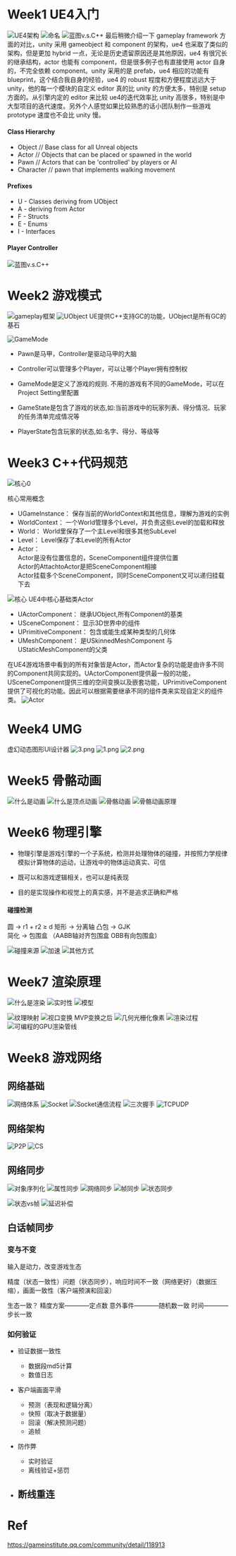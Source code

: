 # Week1 UE4入门
![UE4架构](./w1/1.jpg)
![命名](./w1/2.jpg)
![蓝图v.s.C++](./w1/3.jpg)
最后稍微介绍一下 gameplay framework 方面的对比，unity 采用 gameobject 和 component 的架构，ue4 也采取了类似的架构，但是更加 hybrid 一点，无论是历史遗留原因还是其他原因，ue4 有很冗长的继承结构，actor 也能有 component，但是很多例子也有直接使用 actor 自身的，不完全依赖 component。unity 采用的是 prefab，ue4 相应的功能有 blueprint，这个结合我自身的经验，ue4 的 robust 程度和方便程度远远大于 unity，他的每一个模块的自定义 editor 真的比 unity 的方便太多，特别是 setup 方面的。从引擎内定的 editor 来比较 ue4的迭代效率比 unity 高很多，特别是中大型项目的迭代速度。另外个人感觉如果比较熟悉的话小团队制作一些游戏 prototype 速度也不会比 unity 慢。

#### Class Hierarchy
- Object // Base class for all Unreal objects
- Actor // Objects that can be placed or spawned in the world 
- Pawn // Actors that can be 'controlled' by players or AI
- Character // pawn that implements walking movement

#### Prefixes
- U - Classes deriving from UObject
- A - deriving from Actor
- F - Structs
- E - Enums
- I - Interfaces

#### Player Controller
![蓝图v.s.C++](./w1/pc.png)

# Week2 游戏模式
![gameplay框架](./w2/Framework.jpg)
![UObject](./w2/UObject.png)
UE提供C++支持GC的功能，UObject是所有GC的基石

![GameMode](./w2/GameMode.png)

- Pawn是马甲，Controller是驱动马甲的大脑

- Controller可以管理多个Player，可以让哪个Player拥有控制权

- GameMode是定义了游戏的规则. 不用的游戏有不同的GameMode，可以在Project Setting里配置

- GameState是包含了游戏的状态,如:当前游戏中的玩家列表、得分情况、玩家的任务清单完成情况等

- PlayerState包含玩家的状态,如:名字、得分、等级等

# Week3 C++代码规范
![核心0](./w3/%E6%A0%B8%E5%BF%830.png)

核心常用概念
- UGameInstance：
	保存当前的WorldContext和其他信息，理解为游戏的实例
- WorldContext：
	一个World管理多个Level，并负责这些Level的加载和释放
- World：
	World里保存了一个主Level和很多其他SubLevel
- Level：
	Level保存了本Level的所有Actor
- Actor：  
Actor是没有位置信息的，SceneComponent组件提供位置  
Actor的AttachtoActor是把SceneComponent相接  
Actor挂载多个SceneComponent，同时SceneComponent又可以递归挂载下去  

![核心](./w3/%E6%A0%B8%E5%BF%83.png)
UE4中核心基础类Actor
- UActorComponent：
    继承UObject,所有Component的基类  
- USceneComponent：
      显示3D世界中的组件  
- UPrimitiveComponent：
      包含或能生成某种类型的几何体
- UMeshComponent：
    是USkinnedMeshComponent
    与UStaticMeshComponent的父类 


在UE4游戏场景中看到的所有对象皆是Actor，而Actor复杂的功能是由许多不同的Component共同实现的。UActorComponent提供最一般的功能，USceneComponent提供三维的空间变换以及嵌套功能，UPrimitiveComponent提供了可视化的功能。因此可以根据需要继承不同的组件类来实现自定义的组件类。
![Actor](./w3/Actor.png)
# Week4 UMG
虚幻动态图形UI设计器
![3.png](./w4/3.png)
![1.png](./w4/1.png)
![2.png](./w4/2.png)

# Week5 骨骼动画
![什么是动画](./w5/%E4%BB%80%E4%B9%88%E6%98%AF%E5%8A%A8%E7%94%BB.png)
![什么是顶点动画](./w5/%E4%BB%80%E4%B9%88%E6%98%AF%E9%A1%B6%E7%82%B9%E5%8A%A8%E7%94%BB.png)
![骨骼动画](./w5/%E9%AA%A8%E9%AA%BC%E5%8A%A8%E7%94%BB.png)
![骨骼动画原理](./w5/%E9%AA%A8%E9%AA%BC%E5%8A%A8%E7%94%BB%E5%8E%9F%E7%90%86.png)

# Week6 物理引擎

- 物理引擎是游戏引擎的一个子系统，检测并处理物体的碰撞，并按照力学规律模拟计算物体的运动，让游戏中的物体运动真实、可信

- 既可以和游戏逻辑相关，也可以是纯表现

- 目的是实现操作和视觉上的真实感，并不是追求正确和严格

#### 碰撞检测
圆 -> r1 + r2 ≥ d
矩形 -> 分离轴
凸包 -> GJK  
简化 -> 包围盒  （AABB轴对齐包围盒 OBB有向包围盒）

![碰撞来源](./w6/%E7%A2%B0%E6%92%9E%E6%9D%A5%E6%BA%90.png)
![加速](./w6/%E5%8A%A0%E9%80%9F.png)
![其他方式](./w6/%E5%85%B6%E4%BB%96%E6%96%B9%E5%BC%8F.png)

# Week7 渲染原理
![什么是渲染](./w7/%E4%BB%80%E4%B9%88%E6%98%AF%E6%B8%B2%E6%9F%93.jpg)
![实时性](./w7/%E5%AE%9E%E6%97%B6%E6%80%A7.jpg)
![模型](./w7/%E6%A8%A1%E5%9E%8B.png)

![纹理映射](./w7/%E7%BA%B9%E7%90%86%E6%98%A0%E5%B0%84.png)
![视口变换](./w7/%E8%A7%86%E5%8F%A3%E5%8F%98%E6%8D%A2.png)
MVP变换之后
![几何光栅化像素](./w7/%E5%87%A0%E4%BD%95%E5%85%89%E6%A0%85%E5%8C%96%E5%83%8F%E7%B4%A0.png)
![渲染过程](./w7/%E6%B8%B2%E6%9F%93%E8%BF%87%E7%A8%8B.png)
![可编程的GPU渲染管线](./w7/%E5%8F%AF%E7%BC%96%E7%A8%8B%E7%9A%84gpu%E6%B8%B2%E6%9F%93%E7%AE%A1%E7%BA%BF.png)


# Week8 游戏网络

## 网络基础

![网络体系](./w8/%E7%BD%91%E7%BB%9C%E4%BD%93%E7%B3%BB.png)
![Socket](./w8/socket.png)
![Socket通信流程](./w8/socket%E9%80%9A%E4%BF%A1%E6%B5%81%E7%A8%8B.png)
![三次握手](./w8/%E4%B8%89%E6%AC%A1%E6%8F%A1%E6%89%8B.png)
![TCPUDP](./w8/TCPUDP.png)

## 网络架构
![P2P](./w8/P2P.png)
![CS](./w8/CS.png)

## 网络同步
![对象序列化](./w8/%E5%AF%B9%E8%B1%A1%E5%BA%8F%E5%88%97%E5%8C%96.png)
![属性同步](./w8/%E5%B1%9E%E6%80%A7%E5%90%8C%E6%AD%A5.png)
![网络同步](./w8/%E7%BD%91%E7%BB%9C%E5%90%8C%E6%AD%A5.png)
![帧同步](./w8/%E5%B8%A7%E5%90%8C%E6%AD%A5.png)
![状态同步](./w8/%E7%8A%B6%E6%80%81%E5%90%8C%E6%AD%A5.png)

![状态vs帧](./w8/%E7%8A%B6%E6%80%81vs%E5%B8%A7.png)
![延迟补偿](./w8/%E5%BB%B6%E8%BF%9F%E8%A1%A5%E5%81%BF.png)

## 白话帧同步

### 变与不变
输入是动力，改变游戏生态

精度（状态一致性）问题（状态同步），响应时间不一致（网络更好）（数据压缩），画面一致性（客户端预演和回滚）

生态一致？
精度方案————定点数
意外事件————随机数一致
时间————步长一致

### 如何验证

- 验证数据一致性
    - 数据段md5计算
    - 数值日志

- 客户端画面平滑
    - 预测（表现和逻辑分离）
    - 快照（取决于数据量）
    - 回滚（解决预测问题）
    - 追帧

- 防作弊
    - 实时验证
    - 离线验证+惩罚

- 断线重连
    -
# Ref

https://gameinstitute.qq.com/community/detail/118913


